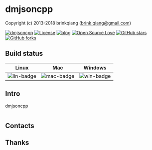 # dmjsoncpp

Copyright (c) 2013-2018 brinkqiang (brink.qiang@gmail.com)

[![dmjsoncpp](https://img.shields.io/badge/brinkqiang-dmjsoncpp-blue.svg?style=flat-square)](https://github.com/brinkqiang/dmjsoncpp)
[![License](https://img.shields.io/badge/license-MIT-brightgreen.svg)](https://github.com/brinkqiang/dmjsoncpp/blob/master/LICENSE)
[![blog](https://img.shields.io/badge/Author-Blog-7AD6FD.svg)](https://brinkqiang.github.io/)
[![Open Source Love](https://badges.frapsoft.com/os/v3/open-source.png)](https://github.com/brinkqiang)
[![GitHub stars](https://img.shields.io/github/stars/brinkqiang/dmjsoncpp.svg?label=Stars)](https://github.com/brinkqiang/dmjsoncpp) 
[![GitHub forks](https://img.shields.io/github/forks/brinkqiang/dmjsoncpp.svg?label=Fork)](https://github.com/brinkqiang/dmjsoncpp)

## Build status
| [Linux][lin-link] | [Mac][mac-link] | [Windows][win-link] |
| :---------------: | :----------------: | :-----------------: |
| ![lin-badge]      | ![mac-badge]       | ![win-badge]        |

[lin-badge]: https://github.com/brinkqiang/dmjsoncpp/workflows/linux/badge.svg "linux build status"
[lin-link]:  https://github.com/brinkqiang/dmjsoncpp/actions/workflows/linux.yml "linux build status"
[mac-badge]: https://github.com/brinkqiang/dmjsoncpp/workflows/mac/badge.svg "mac build status"
[mac-link]:  https://github.com/brinkqiang/dmjsoncpp/actions/workflows/mac.yml "mac build status"
[win-badge]: https://github.com/brinkqiang/dmjsoncpp/workflows/win/badge.svg "win build status"
[win-link]:  https://github.com/brinkqiang/dmjsoncpp/actions/workflows/win.yml "win build status"

## Intro
dmjsoncpp
```cpp
```
## Contacts

## Thanks
